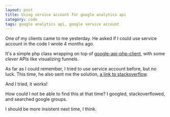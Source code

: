 ```yaml
---
layout: post
title: Using service account for google analytics api
category: code
tags: google analytics api, google service account
---
```


One of my clients came to me yesterday. He asked if I could use service account in the code I wrote 4 months ago.

It's a simple php class wrapping on top of [google-api-php-client](https://github.com/google/google-api-php-client), with some *clever* APIs like visualizing funnels.

As far as I could remember, I tried to use service account before, but no luck. This time, he also sent me the solution, [a link to stackoverflow](http://stackoverflow.com/questions/9863509/service-applications-and-google-analytics-api-v3-server-to-server-oauth2-authen).

And I tried, it works!

How could I not be able to find this at that time? I googled, stackoverflowed, and searched google groups. 

I should be more insistent next time, I think.
